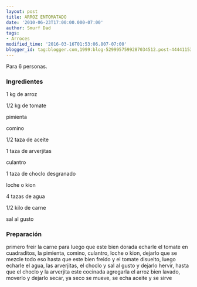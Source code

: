 ```yaml
---
layout: post
title: ARROZ ENTOMATADO
date: '2010-06-23T17:00:00.000-07:00'
author: Smurf Dad
tags:
- Arroces
modified_time: '2016-03-16T01:53:06.807-07:00'
blogger_id: tag:blogger.com,1999:blog-5299957599287034512.post-4444115335616317440
---
```


Para 6 personas.

<h3>Ingredientes</h3>

1 kg de arroz

1/2 kg de tomate

pimienta

comino

1/2 taza de aceite

1 taza de arverjitas

culantro

1 taza de choclo desgranado

loche o kion

4 tazas de agua

1/2 kilo de carne

sal al gusto

<h3>Preparación</h3>

primero freir la carne para luego que este bien dorada echarle el tomate en cuadraditos, la pimienta, comino, culantro, loche o kion, dejarlo que se mezcle todo eso hasta que este bien freido y el tomate disuelto, luego echarle el agua, las arverjitas, el choclo y sal al gusto y dejarlo hervir, hasta que el choclo y la arverjita este cocinada agregarla el arroz bien lavado, moverlo y dejarlo secar, ya seco se mueve, se echa aceite y se sirve

